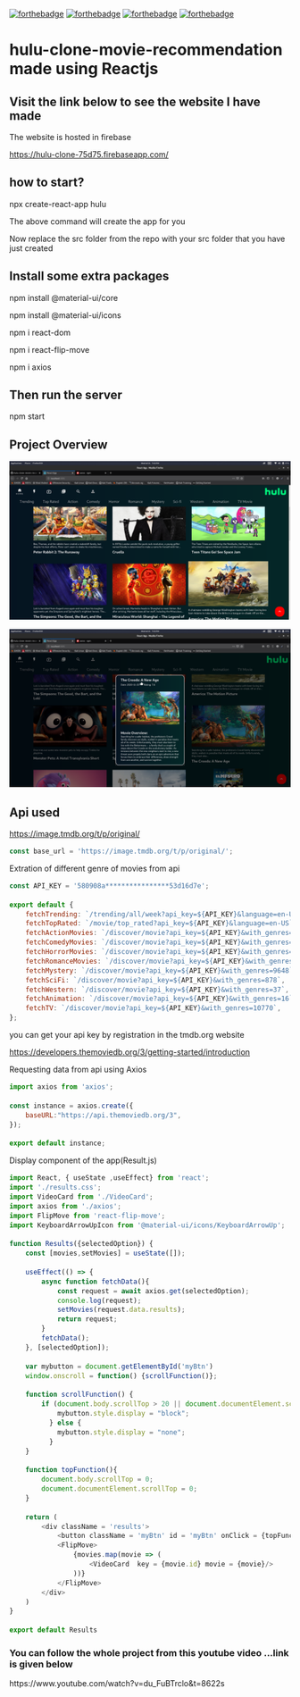 [![forthebadge](https://forthebadge.com/images/badges/built-with-love.svg)](https://forthebadge.com)
[![forthebadge](https://forthebadge.com/images/badges/made-with-javascript.svg)](https://forthebadge.com)
[![forthebadge](https://forthebadge.com/images/badges/uses-html.svg)](https://forthebadge.com)
[![forthebadge](https://forthebadge.com/images/badges/uses-css.svg)](https://forthebadge.com)


# hulu-clone-movie-recommendation made using Reactjs

<h2>Visit the link below to see the website I have made</h2>
<p>The website is hosted in firebase</p>

https://hulu-clone-75d75.firebaseapp.com/

<h2>how to start?</h2>
npx create-react-app hulu
<p>The above command will create the app for you</p>
<p>Now replace the src folder from the repo with your src folder that you have just created</p>
<h2>Install some extra packages</h2>
<p>npm install @material-ui/core</p>
<p>npm install @material-ui/icons</p>
<p>npm i react-dom</p>
<p>npm i react-flip-move</p>
<p>npm i axios</p>
<h2>Then run the server</h2>
<p>npm start </p>

<h2>Project Overview</h2>
  
  ![](1.png)
  
  ![](2.png)
  
<h2>Api used</h2>

https://image.tmdb.org/t/p/original/

```javascript
const base_url = 'https://image.tmdb.org/t/p/original/';
```
<p>Extration of different genre of movies from api</p>

```javascript
const API_KEY = '580908a****************53d16d7e';

export default {
    fetchTrending: `/trending/all/week?api_key=${API_KEY}&language=en-US`,
    fetchTopRated: `/movie/top_rated?api_key=${API_KEY}&language=en-US`,
    fetchActionMovies: `/discover/movie?api_key=${API_KEY}&with_genres=28`,
    fetchComedyMovies: `/discover/movie?api_key=${API_KEY}&with_genres=35`,
    fetchHorrorMovies: `/discover/movie?api_key=${API_KEY}&with_genres=27`,
    fetchRomanceMovies: `/discover/movie?api_key=${API_KEY}&with_genres=10749`,
    fetchMystery: `/discover/movie?api_key=${API_KEY}&with_genres=9648`,
    fetchSciFi: `/discover/movie?api_key=${API_KEY}&with_genres=878`,
    fetchWestern: `/discover/movie?api_key=${API_KEY}&with_genres=37`,
    fetchAnimation: `/discover/movie?api_key=${API_KEY}&with_genres=16`,
    fetchTV: `/discover/movie?api_key=${API_KEY}&with_genres=10770`,
};

```
<p>you can get your api key by registration in the tmdb.org website</p>

https://developers.themoviedb.org/3/getting-started/introduction

<p>Requesting data from api using Axios</p>

```javascript
import axios from 'axios';

const instance = axios.create({
    baseURL:"https://api.themoviedb.org/3",
});

export default instance;
```

<p>Display component of the app(Result.js)</p>

```javascript
import React, { useState ,useEffect} from 'react';
import './results.css';
import VideoCard from './VideoCard';
import axios from './axios';
import FlipMove from 'react-flip-move';
import KeyboardArrowUpIcon from '@material-ui/icons/KeyboardArrowUp';

function Results({selectedOption}) {
    const [movies,setMovies] = useState([]);
    
    useEffect(() => {
        async function fetchData(){
            const request = await axios.get(selectedOption);
            console.log(request);
            setMovies(request.data.results);
            return request;
        }
        fetchData();
    }, [selectedOption]);

    var mybutton = document.getElementById('myBtn')
    window.onscroll = function() {scrollFunction()};
    
    function scrollFunction() {
        if (document.body.scrollTop > 20 || document.documentElement.scrollTop > 20) {
            mybutton.style.display = "block";
          } else {
            mybutton.style.display = "none";
          }
    }

    function topFunction(){
        document.body.scrollTop = 0;
        document.documentElement.scrollTop = 0;
    }
    
    return (
        <div className = 'results'>
            <button className = 'myBtn' id = 'myBtn' onClick = {topFunction}><KeyboardArrowUpIcon fontSize = 'large'/></button>
            <FlipMove>
                {movies.map(movie => (
                    <VideoCard  key = {movie.id} movie = {movie}/>
                ))}
            </FlipMove>
        </div>
    )
}

export default Results

```

<h3>You can follow the whole project from this youtube video ...link is given below</h3>
https://www.youtube.com/watch?v=du_FuBTrclo&t=8622s
